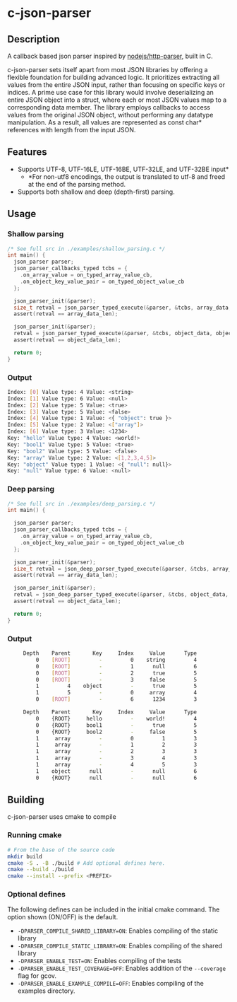 # c-json-parser

## Description
A callback based json parser inspired by [nodejs/http-parser](https://github.com/nodejs/http-parser), built in C.

c-json-parser sets itself apart from most JSON libraries by offering a flexible foundation for building advanced logic. It prioritizes extracting all values from the entire JSON input, rather than focusing on specific keys or indices. A prime use case for this library would involve deserializing an entire JSON object into a struct, where each or most JSON values map to a corresponding data member. The library employs callbacks to access values from the original JSON object, without performing any datatype manipulation. As a result, all values are represented as const char* references with length from the input JSON.

## Features
 - Supports UTF-8, UTF-16LE, UTF-16BE, UTF-32LE, and UTF-32BE input*
    - *For non-utf8 encodings, the output is translated to utf-8 and freed at the end of the parsing method.
 - Supports both shallow and deep (depth-first) parsing.

## Usage
### Shallow parsing
```C
/* See full src in ./examples/shallow_parsing.c */
int main() {
  json_parser parser;
  json_parser_callbacks_typed tcbs = {
    .on_array_value = on_typed_array_value_cb,
    .on_object_key_value_pair = on_typed_object_value_cb
  };

  json_parser_init(&parser);
  size_t retval = json_parser_typed_execute(&parser, &tcbs, array_data, array_data_len);
  assert(retval == array_data_len);

  json_parser_init(&parser);
  retval = json_parser_typed_execute(&parser, &tcbs, object_data, object_data_len);
  assert(retval == object_data_len);

  return 0;
}
```
### Output
```bash
Index: [0] Value type: 4 Value: <string>
Index: [1] Value type: 6 Value: <null>
Index: [2] Value type: 5 Value: <true>
Index: [3] Value type: 5 Value: <false>
Index: [4] Value type: 1 Value: <{ "object": true }>
Index: [5] Value type: 2 Value: <["array"]>
Index: [6] Value type: 3 Value: <1234>
Key: "hello" Value type: 4 Value: <world!>
Key: "bool1" Value type: 5 Value: <true>
Key: "bool2" Value type: 5 Value: <false>
Key: "array" Value type: 2 Value: <[1,2,3,4,5]>
Key: "object" Value type: 1 Value: <{ "null": null}>
Key: "null" Value type: 6 Value: <null>
```
### Deep parsing
```C
/* See full src in ./examples/deep_parsing.c */
int main() {

  json_parser parser;
  json_parser_callbacks_typed tcbs = {
    .on_array_value = on_typed_array_value_cb,
    .on_object_key_value_pair = on_typed_object_value_cb
  };

  json_parser_init(&parser);
  size_t retval = json_deep_parser_typed_execute(&parser, &tcbs, array_data, array_data_len);
  assert(retval == array_data_len);

  json_parser_init(&parser);
  retval = json_deep_parser_typed_execute(&parser, &tcbs, object_data, object_data_len);
  assert(retval == object_data_len);

  return 0;
}
```

### Output
```bash
     Depth    Parent       Key     Index     Value      Type
         0    [ROOT]         -         0    string         4
         0    [ROOT]         -         1      null         6
         0    [ROOT]         -         2      true         5
         0    [ROOT]         -         3     false         5
         1         4    object         -      true         5
         1         5         -         0     array         4
         0    [ROOT]         -         6      1234         3

     Depth    Parent       Key     Index     Value      Type
         0    {ROOT}     hello         -    world!         4
         0    {ROOT}     bool1         -      true         5
         0    {ROOT}     bool2         -     false         5
         1     array         -         0         1         3
         1     array         -         1         2         3
         1     array         -         2         3         3
         1     array         -         3         4         3
         1     array         -         4         5         3
         1    object      null         -      null         6
         0    {ROOT}      null         -      null         6
```

## Building
c-json-parser uses cmake to compile
### Running cmake
```bash
# From the base of the source code
mkdir build
cmake -S . -B ./build # Add optional defines here.
cmake --build ./build
cmake --install --prefix <PREFIX>
```
### Optional defines
The following defines can be included in the initial cmake command. The option shown (ON/OFF) is the default.
 - `-DPARSER_COMPILE_SHARED_LIBRARY=ON`: Enables compiling of the static library
 - `-DPARSER_COMPILE_STATIC_LIBRARY=ON`: Enables compiling of the shared library
 - `-DPARSER_ENABLE_TEST=ON`: Enables compiling of the tests
 - `-DPARSER_ENABLE_TEST_COVERAGE=OFF`: Enables addition of the `--coverage` flag for gcov.
 - `-DPARSER_ENABLE_EXAMPLE_COMPILE=OFF`: Enables compiling of the examples directory.